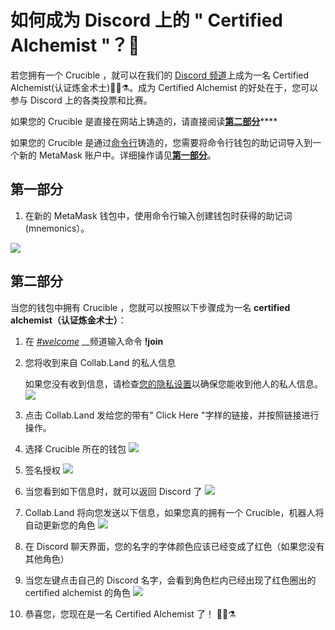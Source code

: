 # 如何成为 Discord 上的 " Certified Alchemist "？💬

若您拥有一个 Crucible ，就可以在我们的 [Discord 频道](https://discord.com/invite/qWQQMMKjKe)上成为一名 Certified Alchemist\(认证炼金术士\)🧙‍♂️⚗。成为 Certified Alchemist 的好处在于，您可以参与 Discord 上的各类投票和比赛。

如果您的 Crucible 是直接在网站上铸造的，请直接阅读[**第二部分**](how-to-become-a-certified-alchemist-on-discord.md#di-er-bu-fen)\*\*\*\*

如果您的 Crucible 是通过[命令行](https://github.com/alchemistcoin/alchemist)铸造的，您需要将命令行钱包的助记词导入到一个新的 MetaMask 账户中。详细操作请见[**第一部分**](how-to-become-a-certified-alchemist-on-discord.md#di-yi-bu-fen)。

## 第一部分

1. 在新的 MetaMask 钱包中，使用命令行输入创建钱包时获得的助记词\(mnemonics）。

![](https://i.imgur.com/4RxfjZs.png)

## 第二部分

当您的钱包中拥有 Crucible ，您就可以按照以下步骤成为一名 **certified alchemist（认证炼金术士）**：

1. 在 [_\#welcome_](http://discord.alchemist.wtf) __频道输入命令 **!join**
2. 您将收到来自 Collab.Land 的私人信息

   如果您没有收到信息，请检查[您的隐私设置](https://support.discord.com/hc/en-us/articles/217916488-Blocking-Privacy-Settings-)以确保您能收到他人的私人信息。  
   ![](https://i.imgur.com/2UvO1ZL.png)

3. 点击 Collab.Land 发给您的带有" Click Here "字样的链接，并按照链接进行操作。
4. 选择 Crucible 所在的钱包 ![](https://i.imgur.com/y4bXisJ.png)
5. 签名授权 ![](https://i.imgur.com/nF29cFo.png)
6. 当您看到如下信息时，就可以返回 Discord 了 ![](https://i.imgur.com/WVIelT9.png)
7. Collab.Land 将向您发送以下信息，如果您真的拥有一个 Crucible，机器人将自动更新您的角色 ![](https://i.imgur.com/1UMmipM.png)
8. 在 Discord 聊天界面，您的名字的字体颜色应该已经变成了红色（如果您没有其他角色）
9. 当您左键点击自己的 Discord 名字，会看到角色栏内已经出现了红色圈出的 certified alchemist 的角色 ![](https://i.imgur.com/KTO91Q1.png)
10. 恭喜您，您现在是一名 Certified Alchemist 了！ 🧙‍♂️⚗

